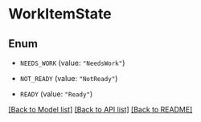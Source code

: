 # WorkItemState

## Enum


* `NEEDS_WORK` (value: `"NeedsWork"`)

* `NOT_READY` (value: `"NotReady"`)

* `READY` (value: `"Ready"`)


[[Back to Model list]](../README.md#documentation-for-models) [[Back to API list]](../README.md#documentation-for-api-endpoints) [[Back to README]](../README.md)



